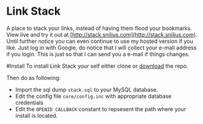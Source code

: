 Link Stack
==========
A place to stack your links, instead of having them flood your bookmarks. View live and try it out at [http://stack.snilius.com](http://stack.snilius.com). Until further notice you can even continue to use my hosted version if you like. Just log in with Google, do notice that I will collect your e-mail address if you login. This is just so that I can send you a e-mail if things changes.

#Install
To install Link Stack your self either clone or [download](https://github.com/victorhaggqvist/linkstack/archive/master.zip) the repo.

Then do as following:

- Import the sql dump `stack.sql` to your MySQL database.
- Edit the config file `core/config.inc` with appropriate database credentials
- Edit the `OPENID_CALLBACK` constant to repsesent the path where your install is located.
